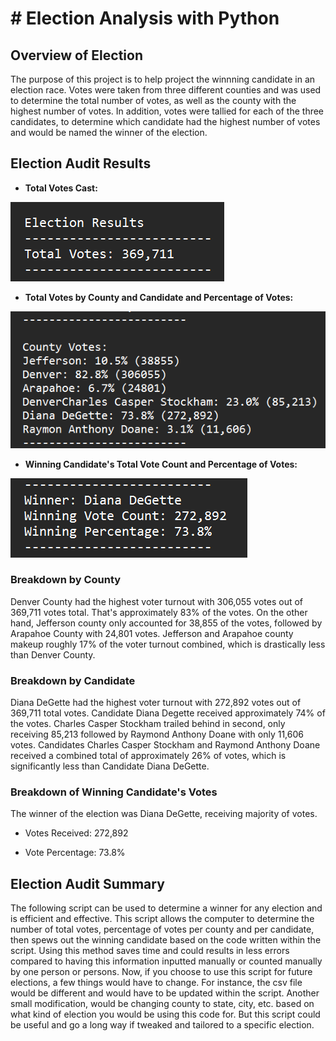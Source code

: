 # # Election Analysis with Python


## Overview of Election 
The purpose of this project is to help project the winnning candidate in an election race. 
Votes were taken from three different counties and was used to determine the total number of
votes, as well as the county with the highest number of votes. In addition, votes were tallied
for each of the three candidates, to determine which candidate had the highest number of votes
and would be named the winner of the election.

## Election Audit Results
- **Total Votes Cast:**

![](Total_Votes.png)

- **Total Votes by County and Candidate and Percentage of Votes:**

![](County_Candidate_Votes.png)

- **Winning Candidate's Total Vote Count and Percentage of Votes:**

![](Winner.png)

### Breakdown by County
Denver County had the highest voter turnout with 306,055 votes out of 369,711 votes total.
That's approximately 83% of the votes. On the other hand, Jefferson county only accounted 
for 38,855 of the votes, followed by Arapahoe County with 24,801 votes. Jefferson and 
Arapahoe county makeup roughly 17% of the voter turnout combined, which is drastically 
less than Denver County.

### Breakdown by Candidate
Diana DeGette had the highest voter turnout with 272,892 votes out of 369,711 total votes.
Candidate Diana Degette received approximately 74% of the votes. Charles Casper Stockham
trailed behind in second, only receiving 85,213 followed by Raymond Anthony Doane with only
11,606 votes. Candidates Charles Casper Stockham and Raymond Anthony Doane received a combined
total of approximately 26% of votes, which is significantly less than Candidate Diana DeGette.

### Breakdown of Winning Candidate's Votes
The winner of the election was Diana DeGette, receiving majority of votes.

  - Votes Received: 272,892

  - Vote Percentage: 73.8%

## Election Audit Summary
The following script can be used to determine a winner for any election and is efficient 
and effective. This script allows the computer to determine the number of total votes,
percentage of votes per county and per candidate, then spews out the winning candidate
based on the code written within the script. Using this method saves time and could
results in less errors compared to having this information inputted manually or 
counted manually by one person or persons. Now, if you choose to use this script for 
future elections, a few things would have to change. For instance, the csv file would be
different and would have to be updated within the script. Another small modification, 
would be changing county to state, city, etc. based on what kind of election you would
be using this code for. But this script could be useful and go a long way if tweaked and
tailored to a specific election.
